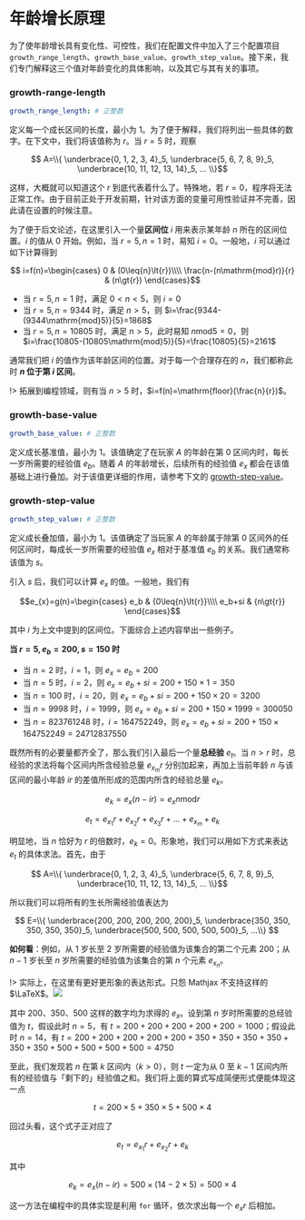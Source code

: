 # 年龄增长原理

为了使年龄增长具有变化性、可控性，我们在配置文件中加入了三个配置项目 `growth_range_length`、`growth_base_value`、`growth_step_value`。接下来，我们专门解释这三个值对年龄变化的具体影响，以及其它与其有关的事项。

### growth-range-length

```yml
growth_range_length: # 正整数
```

定义每一个成长区间的长度，最小为 $1$。为了便于解释，我们将列出一些具体的数字。在下文中，我们将该值称为 $r$。当 $r=5$ 时，观察

$$ A=\\{ \underbrace{0, 1, 2, 3, 4}_5, \underbrace{5, 6, 7, 8, 9}_5, \underbrace{10, 11, 12, 13, 14}_5, ... \\}$$

这样，大概就可以知道这个 $r$ 到底代表着什么了。特殊地，若 $r=0$，程序将无法正常工作。由于目前正处于开发前期，针对该方面的变量可用性验证并不完善，因此请在设置的时候注意。

为了便于后文论述，在这里引入一个量**区间位** $i$ 用来表示某年龄 $n$ 所在的区间位置。$i$ 的值从 $0$ 开始。例如，当 $r=5, n=1$ 时，易知 $i=0$。一般地，$i$ 可以通过如下计算得到

$$ i=f(n)=\begin{cases}
    0 & (0\leq{n}\lt{r})\\\\
    \frac{n-(n\mathrm{mod}r)}{r} & (n\gt{r})
\end{cases}$$

- 当 $r=5, n=1$ 时，满足 $0\lt{n}\lt5$，则 $i=0$
- 当 $r=5, n=9344$ 时，满足 $n\gt5$，则 $i=\frac{9344-(9344\mathrm{mod}5)}{5}=1868$
- 当 $r=5, n=10805$ 时，满足 $n\gt5$，此时易知 $n\mathrm{mod}5=0$，则 $i=\frac{10805-(10805\mathrm{mod}5)}{5}=\frac{10805}{5}=2161$

通常我们把 $i$ 的值作为该年龄区间的位置。对于每一个合理存在的 $n$，我们都称此时 **$n$ 位于第 $i$ 区间**。

!> 拓展到编程领域，则有当 $n\gt{5}$ 时，$i=f(n)=\mathrm{floor}(\frac{n}{r})$。

### growth-base-value

```yml
growth_base_value: # 正整数
```

定义成长基准值，最小为 $1$。该值确定了在玩家 $A$ 的年龄在第 $0$ 区间内时，每长一岁所需要的经验值 $e_b$。随着 $A$ 的年龄增长，后续所有的经验值 $e_x$ 都会在该值基础上进行叠加。对于该值更详细的作用，请参考下文的 [growth-step-value](#growth-step-value)。

### growth-step-value

```yml
growth_step_value: # 正整数
```

定义成长叠加值，最小为 $1$。该值确定了当玩家 $A$ 的年龄属于除第 $0$ 区间外的任何区间时，每成长一岁所需要的经验值 $e_x$ 相对于基准值 $e_b$ 的关系。我们通常称该值为 $s$。

引入 $s$ 后，我们可以计算 $e_x$ 的值。一般地，我们有

$$e_{x}=g(n)=\begin{cases}
    e_b & {0\leq{n}\lt{r}}\\\\
    e_b+si & {n\gt{r}}
\end{cases}$$

其中 $i$ 为上文中提到的区间位。下面综合上述内容举出一些例子。

**当 $r=5, e_b=200, s=150$ 时**

- 当 $n=2$ 时，$i=1$，则 $e_x=e_b=200$
- 当 $n=5$ 时，$i=2$，则 $e_x=e_b+si=200+150\times1=350$
- 当 $n=100$ 时，$i=20$，则 $e_x=e_b+si=200+150\times20=3200$
- 当 $n=9998$ 时，$i=1999$，则 $e_x=e_b+si=200+150\times1999=300050$
- 当 $n=823761248$ 时，$i=164752249$，则 $e_x=e_b+si=200+150\times164752249=24712837550$

既然所有的必要量都齐全了，那么我们引入最后一个量**总经验** $e_t$。当 $n>r$ 时，总经验的求法将每个区间内所含经验总量 $e_{x_m}r$ 分别加起来，再加上当前年龄 $n$ 与该区间的最小年龄 $ir$ 的差值所形成的范围内所含的经验总量 $e_k$。

$$e_k=e_x(n-ir)=e_xn\mathrm{mod}r$$

$$e_t=e_{x_1}r+e_{x_2}r+e_{x_3}r+...+e_{x_m}+e_k$$

明显地，当 $n$ 恰好为 $r$ 的倍数时，$e_k=0$。形象地，我们可以用如下方式来表达 $e_t$ 的具体求法。首先，由于

$$ A=\\{ \underbrace{0, 1, 2, 3, 4}_5, \underbrace{5, 6, 7, 8, 9}_5, \underbrace{10, 11, 12, 13, 14}_5, ... \\}$$

所以我们可以将所有的生长所需经验值表达为

$$ E=\\{ \underbrace{200, 200, 200, 200, 200}_5, \underbrace{350, 350, 350, 350, 350}_5, \underbrace{500, 500, 500, 500, 500}_5, ...\\} $$

**如何看**：例如，从 $1$ 岁长至 $2$ 岁所需要的经验值为该集合的第二个元素 $200$；从 $n-1$ 岁长至 $n$ 岁所需要的经验值为该集合的第 $n$ 个元素 $e_{x_n}$。

!> 实际上，在这里有更好更形象的表达形式。只怨 Mathjax 不支持这样的 $\LaTeX$。![](https://i.loli.net/2020/07/27/Y8Hok4gbBAIpxts.png)

其中 $200$、$350$、$500$ 这样的数字均为求得的 $e_x$。设到第 $n$ 岁时所需要的总经验值为 $t$，假设此时 $n=5$，有 $t=200+200+200+200+200=1000$；假设此时 $n=14$，有 $t=200+200+200+200+200+350+350+350+350+350+350+500+500+500+500=4750$

至此，我们发现若 $n$ 在第 $k$ 区间内（$k>0$），则 $t$ 一定为从 $0$ 至 $k-1$ 区间内所有的经验值与「剩下的」经验值之和。我们将上面的算式写成简便形式便能体现这一点

$$ t=200\times5+350\times5+500\times4 $$

回过头看，这个式子正对应了

$$ e_t=e_{x_1}r+e_{x_2}r+e_k $$

其中

$$ e_k=e_x(n-ir)=500\times(14-2\times5)=500\times4 $$

这一方法在编程中的具体实现是利用 `for` 循环，依次求出每一个 $e_xr$ 后相加。